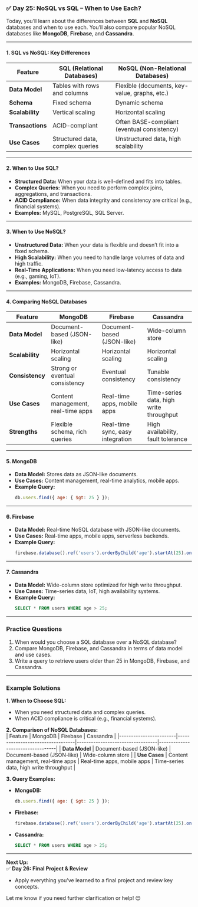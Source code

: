 ### ✅ **Day 25: NoSQL vs SQL – When to Use Each?**  
Today, you’ll learn about the differences between **SQL** and **NoSQL** databases and when to use each. You’ll also compare popular NoSQL databases like **MongoDB**, **Firebase**, and **Cassandra**.

---

#### **1. SQL vs NoSQL: Key Differences**  

| Feature                | SQL (Relational Databases)       | NoSQL (Non-Relational Databases) |
|------------------------|----------------------------------|----------------------------------|
| **Data Model**         | Tables with rows and columns     | Flexible (documents, key-value, graphs, etc.) |
| **Schema**             | Fixed schema                    | Dynamic schema                   |
| **Scalability**        | Vertical scaling                | Horizontal scaling               |
| **Transactions**       | ACID-compliant                  | Often BASE-compliant (eventual consistency) |
| **Use Cases**          | Structured data, complex queries | Unstructured data, high scalability |

---

#### **2. When to Use SQL?**  
- **Structured Data:** When your data is well-defined and fits into tables.  
- **Complex Queries:** When you need to perform complex joins, aggregations, and transactions.  
- **ACID Compliance:** When data integrity and consistency are critical (e.g., financial systems).  
- **Examples:** MySQL, PostgreSQL, SQL Server.  

---

#### **3. When to Use NoSQL?**  
- **Unstructured Data:** When your data is flexible and doesn’t fit into a fixed schema.  
- **High Scalability:** When you need to handle large volumes of data and high traffic.  
- **Real-Time Applications:** When you need low-latency access to data (e.g., gaming, IoT).  
- **Examples:** MongoDB, Firebase, Cassandra.  

---

#### **4. Comparing NoSQL Databases**  

| Feature                | MongoDB                         | Firebase                        | Cassandra                       |
|------------------------|----------------------------------|----------------------------------|----------------------------------|
| **Data Model**         | Document-based (JSON-like)      | Document-based (JSON-like)      | Wide-column store               |
| **Scalability**        | Horizontal scaling              | Horizontal scaling              | Horizontal scaling              |
| **Consistency**        | Strong or eventual consistency  | Eventual consistency            | Tunable consistency             |
| **Use Cases**          | Content management, real-time apps | Real-time apps, mobile apps    | Time-series data, high write throughput |
| **Strengths**          | Flexible schema, rich queries   | Real-time sync, easy integration | High availability, fault tolerance |

---

#### **5. MongoDB**  
- **Data Model:** Stores data as JSON-like documents.  
- **Use Cases:** Content management, real-time analytics, mobile apps.  
- **Example Query:**  
  ```javascript
  db.users.find({ age: { $gt: 25 } });
  ```

---

#### **6. Firebase**  
- **Data Model:** Real-time NoSQL database with JSON-like documents.  
- **Use Cases:** Real-time apps, mobile apps, serverless backends.  
- **Example Query:**  
  ```javascript
  firebase.database().ref('users').orderByChild('age').startAt(25).once('value');
  ```

---

#### **7. Cassandra**  
- **Data Model:** Wide-column store optimized for high write throughput.  
- **Use Cases:** Time-series data, IoT, high availability systems.  
- **Example Query:**  
  ```sql
  SELECT * FROM users WHERE age > 25;
  ```

---

### **Practice Questions**  
1. When would you choose a SQL database over a NoSQL database?  
2. Compare MongoDB, Firebase, and Cassandra in terms of data model and use cases.  
3. Write a query to retrieve users older than 25 in MongoDB, Firebase, and Cassandra.  

---

### **Example Solutions**  

**1. When to Choose SQL:**  
- When you need structured data and complex queries.  
- When ACID compliance is critical (e.g., financial systems).  

**2. Comparison of NoSQL Databases:**  
| Feature                | MongoDB                         | Firebase                        | Cassandra                       |
|------------------------|----------------------------------|----------------------------------|----------------------------------|
| **Data Model**         | Document-based (JSON-like)      | Document-based (JSON-like)      | Wide-column store               |
| **Use Cases**          | Content management, real-time apps | Real-time apps, mobile apps    | Time-series data, high write throughput |

**3. Query Examples:**  
- **MongoDB:**  
  ```javascript
  db.users.find({ age: { $gt: 25 } });
  ```  
- **Firebase:**  
  ```javascript
  firebase.database().ref('users').orderByChild('age').startAt(25).once('value');
  ```  
- **Cassandra:**  
  ```sql
  SELECT * FROM users WHERE age > 25;
  ```

---

**Next Up:**  
✅ **Day 26: Final Project & Review**  
- Apply everything you’ve learned to a final project and review key concepts.  

Let me know if you need further clarification or help! 😊
